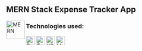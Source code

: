 ## MERN Stack Expense Tracker App

<img align="left" alt="MERN" width="50px" src="https://upload.wikimedia.org/wikipedia/commons/thumb/9/94/MERN-logo.png/640px-MERN-logo.png" />

### Technologies used:

<img align="left" alt="React.js" width="24px" src="https://upload.wikimedia.org/wikipedia/commons/thumb/a/a7/React-icon.svg/640px-React-icon.svg.png" />
<img align="left" alt="TypeScript" width="24px" src="https://upload.wikimedia.org/wikipedia/commons/thumb/4/4c/Typescript_logo_2020.svg/640px-Typescript_logo_2020.svg.png" />
<img align="left" alt="VSCode" width="24px" src="https://upload.wikimedia.org/wikipedia/commons/thumb/9/9a/Visual_Studio_Code_1.35_icon.svg/640px-Visual_Studio_Code_1.35_icon.svg.png" />
<img align="left" alt="MongoDB" width="24px" src="https://pbs.twimg.com/profile_images/1452637606559326217/GFz_P-5e_400x400.png" />
